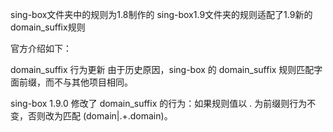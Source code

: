 sing-box文件夹中的规则为1.8制作的
sing-box1.9文件夹的规则适配了1.9新的domain_suffix规则

官方介绍如下：

domain_suffix 行为更新
由于历史原因，sing-box 的 domain_suffix 规则匹配字面前缀，而不与其他项目相同。

sing-box 1.9.0 修改了 domain_suffix 的行为：如果规则值以 . 为前缀则行为不变，否则改为匹配 (domain|.+\.domain)。
